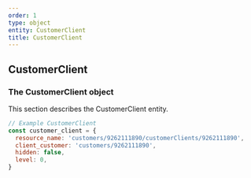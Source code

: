 ```yaml
---
order: 1
type: object
entity: CustomerClient
title: CustomerClient
---
```


## CustomerClient

### The CustomerClient object

This section describes the CustomerClient entity.

```javascript
// Example CustomerClient
const customer_client = {
  resource_name: 'customers/9262111890/customerClients/9262111890',
  client_customer: 'customers/9262111890',
  hidden: false,
  level: 0,
}
```
